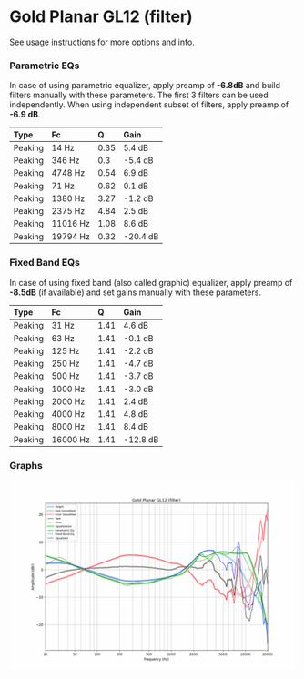 # Gold Planar GL12 (filter)
See [usage instructions](https://github.com/jaakkopasanen/AutoEq#usage) for more options and info.

### Parametric EQs
In case of using parametric equalizer, apply preamp of **-6.8dB** and build filters manually
with these parameters. The first 3 filters can be used independently.
When using independent subset of filters, apply preamp of **-6.9 dB**.

| Type    | Fc       |    Q | Gain     |
|:--------|:---------|:-----|:---------|
| Peaking | 14 Hz    | 0.35 | 5.4 dB   |
| Peaking | 346 Hz   | 0.3  | -5.4 dB  |
| Peaking | 4748 Hz  | 0.54 | 6.9 dB   |
| Peaking | 71 Hz    | 0.62 | 0.1 dB   |
| Peaking | 1380 Hz  | 3.27 | -1.2 dB  |
| Peaking | 2375 Hz  | 4.84 | 2.5 dB   |
| Peaking | 11016 Hz | 1.08 | 8.6 dB   |
| Peaking | 19794 Hz | 0.32 | -20.4 dB |

### Fixed Band EQs
In case of using fixed band (also called graphic) equalizer, apply preamp of **-8.5dB**
(if available) and set gains manually with these parameters.

| Type    | Fc       |    Q | Gain     |
|:--------|:---------|:-----|:---------|
| Peaking | 31 Hz    | 1.41 | 4.6 dB   |
| Peaking | 63 Hz    | 1.41 | -0.1 dB  |
| Peaking | 125 Hz   | 1.41 | -2.2 dB  |
| Peaking | 250 Hz   | 1.41 | -4.7 dB  |
| Peaking | 500 Hz   | 1.41 | -3.7 dB  |
| Peaking | 1000 Hz  | 1.41 | -3.0 dB  |
| Peaking | 2000 Hz  | 1.41 | 2.4 dB   |
| Peaking | 4000 Hz  | 1.41 | 4.8 dB   |
| Peaking | 8000 Hz  | 1.41 | 8.4 dB   |
| Peaking | 16000 Hz | 1.41 | -12.8 dB |

### Graphs
![](./Gold%20Planar%20GL12%20(filter).png)
